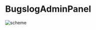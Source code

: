 # BugslogAdminPanel

![scheme](https://github.com/user-attachments/assets/d5977a84-eda4-4512-b6ff-3b24f5152dd1)

